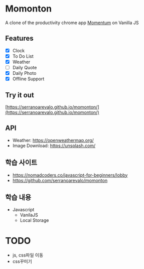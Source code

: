 # Momonton

A clone of the productivity chrome app [Momentum](https://chrome.google.com/webstore/detail/momentum/laookkfknpbbblfpciffpaejjkokdgca) on Vanilla JS

## Features

- [x] Clock
- [x] To Do List
- [x] Weather
- [ ] Daily Quote
- [x] Daily Photo
- [x] Offline Support

## Try it out

[https://serranoarevalo.github.io/momonton/](https://serranoarevalo.github.io/momonton/)

## API

- Weather: https://openweathermap.org/
- Image Download: https://unsplash.com/

## 학습 사이트

- https://nomadcoders.co/javascript-for-beginners/lobby
- https://github.com/serranoarevalo/momonton

## 학습 내용

- Javascript
  - VanilaJS
  - Local Storage
  
# TODO

- js, css파일 이동
- css꾸미기
